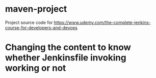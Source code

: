 # maven-project
Project source code for https://www.udemy.com/the-complete-jenkins-course-for-developers-and-devops
# Changing the content to know whether Jenkinsfile invoking working or not
